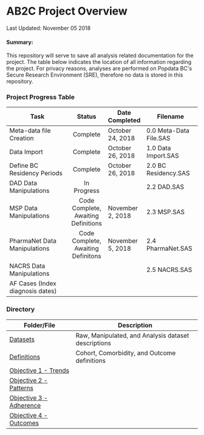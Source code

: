AB2C Project Overview
================
Last Updated: November 05 2018

#### Summary:

This repository will serve to save all analysis related documentation for the project. The table below indicates the location of all information regarding the project. For privacy reasons, analyses are performed on Popdata BC's Secure Research Environment (SRE), therefore no data is stored in this repository.

### Project Progress Table

<table>
<colgroup>
<col width="37%" />
<col width="12%" />
<col width="20%" />
<col width="29%" />
</colgroup>
<thead>
<tr class="header">
<th>Task</th>
<th align="center">Status</th>
<th>Date Completed</th>
<th>Filename</th>
</tr>
</thead>
<tbody>
<tr class="odd">
<td>Meta-data file Creation</td>
<td align="center">Complete</td>
<td>October 24, 2018</td>
<td>0.0 Meta-Data File.SAS</td>
</tr>
<tr class="even">
<td>Data Import</td>
<td align="center">Complete</td>
<td>October 26, 2018</td>
<td>1.0 Data Import.SAS</td>
</tr>
<tr class="odd">
<td>Define BC Residency Periods</td>
<td align="center">Complete</td>
<td>October 26, 2018</td>
<td>2.0 BC Residency.SAS</td>
</tr>
<tr class="even">
<td>DAD Data Manipulations</td>
<td align="center">In Progress</td>
<td></td>
<td>2.2 DAD.SAS</td>
</tr>
<tr class="odd">
<td>MSP Data Manipulations</td>
<td align="center">Code Complete, Awaiting Definitions</td>
<td>November 2, 2018</td>
<td>2.3 MSP.SAS</td>
</tr>
<tr class="even">
<td>PharmaNet Data Manipulations</td>
<td align="center">Code Complete, Awaiting Definitons</td>
<td>November 5, 2018</td>
<td>2.4 PharmaNet.SAS</td>
</tr>
<tr class="odd">
<td>NACRS Data Manipulations</td>
<td align="center"></td>
<td></td>
<td>2.5 NACRS.SAS</td>
</tr>
<tr class="even">
<td>AF Cases (Index diagnosis dates)</td>
<td align="center"></td>
<td></td>
<td></td>
</tr>
</tbody>
</table>

### Directory

| Folder/File                                                        | Description                                         |
|--------------------------------------------------------------------|-----------------------------------------------------|
| [Datasets](Docs/datasets.md)                                       | Raw, Manipulated, and Analysis dataset descriptions |
| [Definitions](Docs/definitions.md)                                 | Cohort, Comorbidity, and Outcome definitions        |
| [Objective 1 - Trends](Objective%201%20-%20Trends/readme.md)       |                                                     |
| [Objective 2 - Patterns](Objective%202%20-%20Patterns/readme.md)   |                                                     |
| [Objective 3 - Adherence](Objective%203%20-%20Adherence/readme.md) |                                                     |
| [Objective 4 - Outcomes](Objective%204%20-%20Outcomes/readme.md)   |                                                     |
